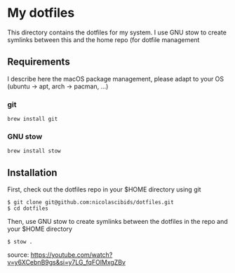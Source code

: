 # My dotfiles

This directory contains the dotfiles for my system.
I use GNU stow to create symlinks between this and the home repo (for dotfile management

## Requirements
I describe here the macOS package management, please adapt to your OS (ubuntu -> apt, arch -> pacman, ...)

### git
```
brew install git
```

### GNU stow
```
brew install stow
```

## Installation

First, check out the dotfiles repo in your $HOME directory using git
```
$ git clone git@github.com:nicolascibids/dotfiles.git
$ cd dotfiles
```

Then, use GNU stow to create symlinks between the dotfiles in the repo and your $HOME directory
```
$ stow .
```

source: https://youtube.com/watch?v=y6XCebnB9gs&si=y7LG_fqFOlMxgZBv
